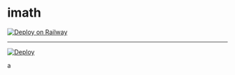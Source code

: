 # imath

[![Deploy on Railway](https://railway.app/button.svg)](https://railway.app/new/template?template=https%3A%2F%2Fgithub.com%2Fhharith%2Ffourier&envs=PASSWORD%2CPORT&PASSWORDDesc=Your+password+to+log+in+to+mathematics+with&PORTDesc=A+git+port+to+open+in+mathematics+%28ex.+80%29)

---

[![Deploy](https://www.herokucdn.com/deploy/button.svg)](https://dashboard.heroku.com/new?template=https://github.com/hharith/fourier)

a